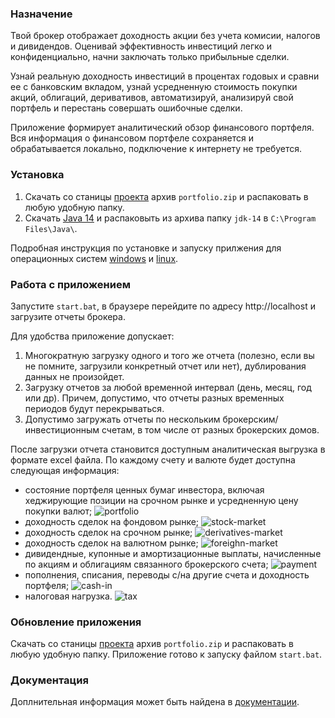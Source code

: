 ### Назначение
Твой брокер отображает доходность акции без учета комисии, налогов и дивидендов.
Оценивай эффективность инвестиций легко и конфиденциально, начни заключать только прибыльные сделки.

Узнай реальную доходность инвестиций в процентах годовых и сравни ее с банковским вкладом, узнай усредненную стоимость
покупки акций, облигаций, деривативов, автоматизируй, анализируй свой портфель и перестань совершать ошибочные сделки.

Приложение формирует аналитический обзор финансового портфеля. Вся информация о финансовом портфеле сохраняется
и обрабатывается локально, подключение к интернету не требуется.

### Установка
1. Скачать со станицы [проекта](https://github.com/vananiev/portfolio/releases/latest)
   архив `portfolio.zip` и распаковать в любую удобную папку.
1. Скачать [Java 14](https://download.java.net/java/GA/jdk14/076bab302c7b4508975440c56f6cc26a/36/GPL/openjdk-14_windows-x64_bin.zip)
   и распаковыть из архива папку `jdk-14` в `C:\Program Files\Java\`.

Подробная инструкция по установке и запуску прилжения для операционных систем [windows](docs/install-on-windows.md)
и [linux](docs/install-on-linux.md).

### Работа с приложением
Запустите `start.bat`, в браузере перейдите по адресу http://localhost и загрузите отчеты брокера.

Для удобства приложение допускает:
1. Многократную загрузку одного и того же отчета (полезно, если вы не помните, загрузили конкретный отчет или нет),
   дублирования данных не произойдет.
1. Загрузку отчетов за любой временной интервал (день, месяц, год или др). Причем, допустимо, что отчеты разных временных 
   периодов будут перекрываться.
1. Допустимо загружать отчеты по нескольким брокерским/инвестиционным счетам, в том числе от разных брокерских домов.

После загрузки отчета становится доступным аналитическая выгрузка в формате excel файла. По каждому счету и валюте
будет доступна следующая информация:
- состояние портфеля ценных бумаг инвестора, включая хеджирующие позиции на срочном рынке и усредненную цену покупки валют;
  ![portfolio](https://user-images.githubusercontent.com/11336712/85202150-04851a00-b30d-11ea-90b2-df266df956fe.png)
- доходность сделок на фондовом рынке;
  ![stock-market](https://user-images.githubusercontent.com/11336712/78156498-8de02b00-7447-11ea-833c-cfc755bd7558.png)
- доходность сделок на срочном рынке;
  ![derivatives-market](https://user-images.githubusercontent.com/11336712/78156504-8f115800-7447-11ea-87e5-3cd4c34aab47.png)
- доходность сделок на валютном рынке;
  ![foreighn-market](https://user-images.githubusercontent.com/11336712/84881751-fa59e600-b096-11ea-8b83-19d1c1229d73.png)
- дивидендные, купонные и амортизационные выплаты, начисленные по акциям и облигациям связанного брокерского счета;
  ![payment](https://user-images.githubusercontent.com/11336712/84598929-e6379e00-ae76-11ea-9a9f-608780c0ff7e.png)
- пополнения, списания, переводы с/на другие счета и доходность портфеля;
  ![cash-in](https://user-images.githubusercontent.com/11336712/78156505-8f115800-7447-11ea-8f6d-6a34c21dfc89.png)
- налоговая нагрузка. 
  ![tax](https://user-images.githubusercontent.com/11336712/78156502-8e78c180-7447-11ea-9259-445c85d75a65.png)

### Обновление приложения
Скачать со станицы [проекта](https://github.com/vananiev/portfolio/releases/latest) архив `portfolio.zip` и
распаковать в любую удобную папку. Приложение готово к запуску файлом `start.bat`.

### Документация
Доплнительная информация может быть найдена в [документации](docs/documentation.md).
